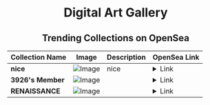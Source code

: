 <div align="center">

# Digital Art Gallery

## Trending Collections on OpenSea

| Collection Name                       | Image                                                                                     | Description                       | OpenSea Link                                                                                          |
|---------------------------------------|-------------------------------------------------------------------------------------------|-----------------------------------|--------------------------------------------------------------------------------------------------------|
| **nice** | ![Image](https://i.seadn.io/s/raw/files/a16c27d22dd4c6a1ce255fd26bca645c.webp?w=500&auto=format?w=200&auto=format) | nice | <details><summary>Link</summary>[nice](https://opensea.io/collection/nice-354)</details> |
| **3926's Member** | ![Image](https://i.seadn.io/s/raw/files/34916265a4cbe104c8cbceba492b3f99.png?w=500&auto=format?w=200&auto=format) |  | <details><summary>Link</summary>[3926's Member](https://opensea.io/collection/3926-s-member)</details> |
| **RENAISSANCE** | ![Image](https://i.seadn.io/s/raw/files/c038e5e8ee006d1e150c3868b1c21f32.jpg?w=500&auto=format?w=200&auto=format) |  | <details><summary>Link</summary>[RENAISSANCE](https://opensea.io/collection/renaissance-48)</details> |

</div>